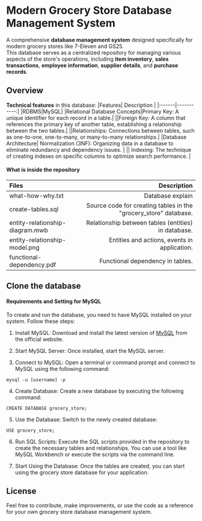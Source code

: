 # Modern Grocery Store Database Management System

A comprehensive **database management system** designed specifically for modern grocery stores like 7-Eleven and GS25. \
This database serves as a centralized repository for managing various aspects of the store's operations, including **item inventory**, **sales transactions**, **employee information**, **supplier details**, and **purchase records**.
## Overview

**Technical features** in this database:
|Features| Description |
|:------|-----------:|
|RDBMS|MySQL|
|Relational Database Concepts|Primary Key: A unique identifier for each record in a table.|
||Foreign Key: A column that references the primary key of another table, establishing a relationship between the two tables.|
||Relationships: Connections between tables, such as one-to-one, one-to-many, or many-to-many relationships.|
|Database Architecture| Normalization (3NF): Organizing data in a database to eliminate redundancy and dependency issues. |
|| Indexing: The technique of creating indexes on specific columns to optimize search performance. |


#### What is inside the repository 
|Files| Description |
|:------|-----------:|
|what-how-why.txt|Database explain|
|create-tables.sql|Source code for creating tables in the "grocery_store" database.|
|entity-relationship-diagram.mwb|Relationship between tables (entities) in database.|
|entity-relationship-model.png|Entities and actions, events in application.|
|functional-dependency.pdf|Functional dependency in tables.|


## Clone the database

#### Requirements and Setting for MySQL
To create and run the database, you need to have MySQL installed on your system. Follow these steps:

1. Install MySQL: Download and install the latest version of [MySQL](https://www.mysql.com/downloads/) from the official website.

2. Start MySQL Server: Once installed, start the MySQL server.

3. Connect to MySQL: Open a terminal or command prompt and connect to MySQL using the following command:
```cli
mysql -u [username] -p
```
4. Create Database: Create a new database by executing the following command:
```cli
CREATE DATABASE grocery_store;
```
5. Use the Database: Switch to the newly created database:
```cli
USE grocery_store;
```
6. Run SQL Scripts: Execute the SQL scripts provided in the repository to create the necessary tables and relationships. You can use a tool like MySQL Workbench or execute the scripts via the command line.

7. Start Using the Database: Once the tables are created, you can start using the grocery store database for your application.

## License

Feel free to contribute, make improvements, or use the code as a reference for your own grocery store database management system.




